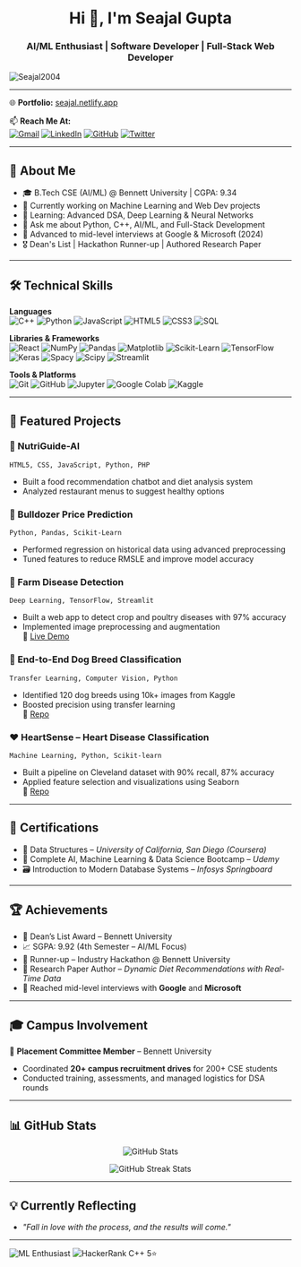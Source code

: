 <h1 align="center">Hi 👋, I'm Seajal Gupta</h1>
<h3 align="center">AI/ML Enthusiast | Software Developer | Full-Stack Web Developer</h3>

<p align="left">
  <img src="https://komarev.com/ghpvc/?username=Seajal2004&label=Profile%20Views&color=0e75b6&style=flat" alt="Seajal2004" />
</p>

---

🌐 **Portfolio:** [seajal.netlify.app](https://seajal.netlify.app)

📫 **Reach Me At:**  
[![Gmail](https://img.shields.io/badge/-Gmail-red?style=flat-square&logo=gmail&logoColor=white)](mailto:guptaseajal2004@gmail.com)
[![LinkedIn](https://img.shields.io/badge/-LinkedIn-blue?style=flat-square&logo=linkedin&logoColor=white)](https://www.linkedin.com/in/seajal-gupta-0b2301243/)
[![GitHub](https://img.shields.io/badge/-GitHub-181717?style=flat-square&logo=github&logoColor=white)](https://github.com/Seajal2004)
[![Twitter](https://img.shields.io/badge/-Twitter-1DA1F2?style=flat-square&logo=twitter&logoColor=white)](https://x.com/gupta_seajal)

---

## 🧠 About Me

- 🎓 B.Tech CSE (AI/ML) @ Bennett University | CGPA: 9.34  
- 🔭 Currently working on Machine Learning and Web Dev projects  
- 🌱 Learning: Advanced DSA, Deep Learning & Neural Networks  
- 💬 Ask me about Python, C++, AI/ML, and Full-Stack Development  
- 🧩 Advanced to mid-level interviews at Google & Microsoft (2024)
- 🎖 Dean's List | Hackathon Runner-up | Authored Research Paper  

---

## 🛠 Technical Skills

**Languages**  
![C++](https://img.shields.io/badge/-C++-00599C?style=flat-square&logo=c%2B%2B&logoColor=white)
![Python](https://img.shields.io/badge/-Python-3776AB?style=flat-square&logo=python&logoColor=white)
![JavaScript](https://img.shields.io/badge/-JavaScript-F7DF1E?style=flat-square&logo=javascript&logoColor=black)
![HTML5](https://img.shields.io/badge/-HTML5-E34F26?style=flat-square&logo=html5&logoColor=white)
![CSS3](https://img.shields.io/badge/-CSS3-1572B6?style=flat-square&logo=css3&logoColor=white)
![SQL](https://img.shields.io/badge/-SQL-4479A1?style=flat-square&logo=mysql&logoColor=white)

**Libraries & Frameworks**  
![React](https://img.shields.io/badge/-React-61DAFB?style=flat-square&logo=react&logoColor=black)
![NumPy](https://img.shields.io/badge/-NumPy-013243?style=flat-square&logo=numpy&logoColor=white)
![Pandas](https://img.shields.io/badge/-Pandas-150458?style=flat-square&logo=pandas&logoColor=white)
![Matplotlib](https://img.shields.io/badge/-Matplotlib-11557C?style=flat-square&logo=python&logoColor=white)
![Scikit-Learn](https://img.shields.io/badge/-ScikitLearn-F7931E?style=flat-square&logo=scikitlearn&logoColor=white)
![TensorFlow](https://img.shields.io/badge/-TensorFlow-FF6F00?style=flat-square&logo=tensorflow&logoColor=white)
![Keras](https://img.shields.io/badge/-Keras-D00000?style=flat-square&logo=keras&logoColor=white)
![Spacy](https://img.shields.io/badge/-Spacy-09A3D5?style=flat-square&logo=spacy&logoColor=white)
![Scipy](https://img.shields.io/badge/-Scipy-8CAAE6?style=flat-square&logo=scipy&logoColor=white)
![Streamlit](https://img.shields.io/badge/-Streamlit-FF4B4B?style=flat-square&logo=streamlit&logoColor=white)

**Tools & Platforms**  
![Git](https://img.shields.io/badge/-Git-F05032?style=flat-square&logo=git&logoColor=white)
![GitHub](https://img.shields.io/badge/-GitHub-181717?style=flat-square&logo=github&logoColor=white)
![Jupyter](https://img.shields.io/badge/-Jupyter-F37626?style=flat-square&logo=jupyter&logoColor=white)
![Google Colab](https://img.shields.io/badge/-Google%20Colab-F9AB00?style=flat-square&logo=google-colab&logoColor=white)
![Kaggle](https://img.shields.io/badge/-Kaggle-20BEFF?style=flat-square&logo=kaggle&logoColor=white)

---

## 📌 Featured Projects

### 🥗 NutriGuide-AI
`HTML5, CSS, JavaScript, Python, PHP`  
- Built a food recommendation chatbot and diet analysis system  
- Analyzed restaurant menus to suggest healthy options  

### 🚜 Bulldozer Price Prediction
`Python, Pandas, Scikit-Learn`  
- Performed regression on historical data using advanced preprocessing  
- Tuned features to reduce RMSLE and improve model accuracy  

### 🧪 Farm Disease Detection  
`Deep Learning, TensorFlow, Streamlit`  
- Built a web app to detect crop and poultry diseases with 97% accuracy  
- Implemented image preprocessing and augmentation  
🔗 [Live Demo](https://farm-disease-detection.streamlit.app/)

### 🐶 End-to-End Dog Breed Classification  
`Transfer Learning, Computer Vision, Python`  
- Identified 120 dog breeds using 10k+ images from Kaggle  
- Boosted precision using transfer learning  
🔗 [Repo](https://github.com/Seajal2004/end-to-end-dog-vision)

### ❤️ HeartSense – Heart Disease Classification  
`Machine Learning, Python, Scikit-learn`  
- Built a pipeline on Cleveland dataset with 90% recall, 87% accuracy  
- Applied feature selection and visualizations using Seaborn  
🔗 [Repo](https://github.com/Seajal2004/end-to-end-heart-disease-classification.git)

---

## 📜 Certifications
- 🧠 Data Structures – *University of California, San Diego (Coursera)*
- 🤖 Complete AI, Machine Learning & Data Science Bootcamp – *Udemy*
- 🗃️ Introduction to Modern Database Systems – *Infosys Springboard*

---

## 🏆 Achievements
- 🥇 Dean’s List Award – Bennett University  
- 📈 SGPA: 9.92 (4th Semester – AI/ML Focus)  
- 🥈 Runner-up – Industry Hackathon @ Bennett University  
- 📄 Research Paper Author – *Dynamic Diet Recommendations with Real-Time Data*  
- 🧠 Reached mid-level interviews with **Google** and **Microsoft**

---

## 🎓 Campus Involvement

🎯 **Placement Committee Member** – Bennett University  
- Coordinated **20+ campus recruitment drives** for 200+ CSE students  
- Conducted training, assessments, and managed logistics for DSA rounds

---

## 📊 GitHub Stats

<p align="center">
  <img src="https://github-readme-stats.vercel.app/api?username=Seajal2004&show_icons=true&theme=radical" alt="GitHub Stats" />
</p>

<p align="center">
  <img src="https://github-readme-streak-stats.herokuapp.com/?user=Seajal2004&theme=radical" alt="GitHub Streak Stats" />
</p>

---

## 💡 Currently Reflecting


- *"Fall in love with the process, and the results will come."*

 ---
 ![ML Enthusiast](https://img.shields.io/badge/AI%2FML-Enthusiast-blueviolet?style=for-the-badge)
 ![HackerRank C++ 5⭐](https://img.shields.io/badge/HackerRank-C++%205%E2%AD%90-brightgreen?style=for-the-badge&logo=hackerrank&logoColor=white)



